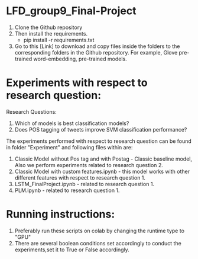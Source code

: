# LFD_group9_Final-Project
1. Clone the Github repository
2. Then install the requirements.
    - pip install -r requirements.txt
3. Go to this [Link] to download and copy files inside the folders to the corresponding folders in the Github repository. For example, Glove pre-trained word-embedding, pre-trained models.
# Experiments with respect to research question:
Research Questions:
1. Which of models is best classification models?
2. Does POS tagging of tweets improve SVM classification performance?


The experiments performed with respect to research question can be found in folder "Experiment" and following files within are:
1. Classic Model without Pos tag and with Postag - Classic baseline model, Also we perform experiments related to research question 2.
2. Classic Model with custom features.ipynb - this model works with other different features with respect to research question 1.
3. LSTM_FinalProject.ipynb - related to research question 1.
4. PLM.ipynb - related to research question 1.

# Running instructions:
1. Preferably run these scripts on colab by changing the runtime type to "GPU"
2. There are several boolean conditions set accordingly to conduct the experiments,set it to True or False accordingly.


